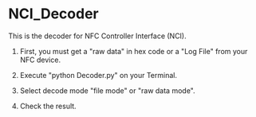 # NCI_Decoder
This is the decoder for NFC Controller Interface (NCI).

1. First, you must get a "raw data" in hex code or a "Log File" from your NFC device.

2. Execute "python Decoder.py" on your Terminal.

3. Select decode mode "file mode" or "raw data mode".

4. Check the result.
